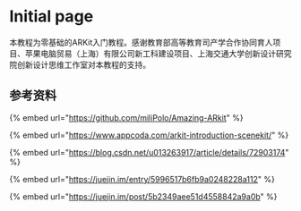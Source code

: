 # Initial page

本教程为零基础的ARKit入门教程。感谢教育部高等教育司产学合作协同育人项目、苹果电脑贸易（上海）有限公司新工科建设项目、上海交通大学创新设计研究院创新设计思维工作室对本教程的支持。

## 参考资料

{% embed url="https://github.com/miliPolo/Amazing-ARkit" %}

{% embed url="https://www.appcoda.com/arkit-introduction-scenekit/" %}

{% embed url="https://blog.csdn.net/u013263917/article/details/72903174" %}

{% embed url="https://juejin.im/entry/5996517b6fb9a0248228a112" %}

{% embed url="https://juejin.im/post/5b2349aee51d4558842a9a0b" %}



